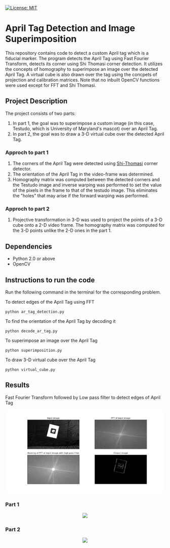  [![License: MIT](https://img.shields.io/badge/License-MIT-yellow.svg)](https://opensource.org/licenses/MIT)

# April Tag Detection and Image Superimposition
This repository contains code to detect a custom April tag which is a fiducial marker. The program detects the April Tag using Fast Fourier Transform, detects its corner using Shi Thomasi corner detection. It utilizes the concepts of homography to superimpose an image over the detected April Tag. A virtual cube is also drawn over the tag using the concpets of projection and calibration matrices. Note that no inbuilt OpenCV functions were used except for FFT and Shi Thomasi.

## Project Description
The project consists of two parts:
1. In part 1, the goal was to superimpose a custom image (in this case, Testudo, which is University of Maryland's mascot) over an April Tag. 
2. In part 2, the goal was to draw a 3-D virtual cube over the detected April Tag.

### Approch to part 1
1. The corners of the April Tag were detected using [Shi-Thomasi](https://opencv24-python-tutorials.readthedocs.io/en/latest/py_tutorials/py_feature2d/py_shi_tomasi/py_shi_tomasi.html) corner detector. 
2. The orientation of the April Tag in the video-frame was determined.
3. Homography matrix was computed between the detected corners and the Testudo image and inverse warping was performed to set the value of the pixels in the frame to that of the testudo image. This eliminates the "holes" that may arise if the forward warping was performed.

### Approch to part 2
1. Projective transformation in 3-D was used to project the points of a 3-D cube onto a 2-D video frame. The homography matrix was computed for the 3-D points unlike the 2-D ones in the part 1.

## Dependencies
  - Python 2.0 or above
  - OpenCV
## Instructions to run the code
Run the following command in the terminal for the corresponding problem.

To detect edges of the April Tag using FFT
```
python ar_tag_detection.py
```
To find the orientation of the April Tag by decoding it
```
python decode_ar_tag.py
```
To superimpose an image over the April Tag
```
python superimposition.py
```
To draw 3-D virtual cube over the April Tag
```
python virtual_cube.py
```


## Results
Fast Fourier Transform followed by Low pass filter to detect edges of April Tag
<p align="center">
  <img src=https://github.com/AbhijitMahalle/AR_tag_detection/blob/master/results/fft.png>
<p align="center">
  
### Part 1
<p align="center">
  <img src=https://github.com/abhijitmahalle/AR_tag_detection/blob/master/gif/testudo_superimposed.gif> 
<p align="center">
  
### Part 2
<p align="center">
  <img src=https://github.com/abhijitmahalle/AR_tag_detection/blob/master/gif/virtual_cube.gif>
<p align="center">
